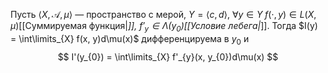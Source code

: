 Пусть $\langle X, \mathcal{A}, \mu \rangle$ — пространство с мерой, $Y = \langle c, d \rangle$, $\forall y \in Y \; f(\cdot, y) \in L(X, \mu)$[[Суммируемая функция|*]], $f'_{y} \in \Lambda(y_{0})$[[Условие лебега|*]].
Тогда $I(y) = \int\limits_{X} f(x, y)d\mu(x)$ дифференцируема в $y_{0}$ и 
$$
I'(y_{0}) = \int\limits_{X} f'_{y}(x, y_{0})d\mu(x)
$$